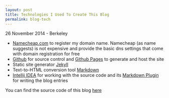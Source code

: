 ```yaml
---
layout: post
title: Technologies I Used To Create This Blog
permalink: blog-tech
---
```


<p class="meta">26 November 2014 - Berkeley</p>

* [Namecheap.com][namecheap] to register my domain name. Namecheap (as name suggests) is not expensive and provide the
basic dns settings that come with domain registration for free
* [Github][github] for source control and [Github Pages][github_pages] to generate and host the site
* Static site generator [Jekyll][jekyll]
* Text-to-HTML conversion tool [Markdown][md]
* [Intellij IDEA][intellij] for working with the source code and its [Markdown Plugin][intellij_md] for writing the
blog entries

You can find the source code of this blog [here][blog_src]

[namecheap]: https://www.namecheap.com
[github_pages]: https://pages.github.com
[github]: http://github.com
[jekyll]: http://jekyllrb.com
[md]: http://daringfireball.net
[intellij]: https://www.jetbrains.com/idea
[intellij_md]: https://plugins.jetbrains.com/plugin/5970?pr=phpStorm
[blog_src]: https://github.com/igorekbsu/igorekbsu.github.io

